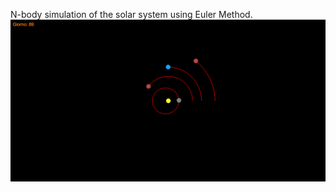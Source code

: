 N-body simulation of the solar system using Euler Method.
![img](https://raw.githubusercontent.com/adileo/solar-system-js/master/screen.png)
